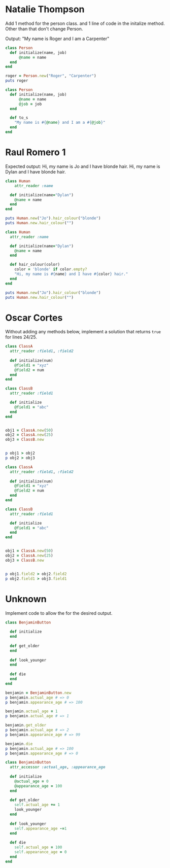 # Natalie Thompson

Add 1 method for the person class.
and 1 line of code in the initalize method.
Other than that don't change Person.

Output:
"My name is Roger and I am a Carpenter"

```ruby
class Person
  def initialize(name, job)
      @name = name
  end 
end

roger = Person.new("Roger", "Carpenter")
puts roger
```

```ruby
class Person
  def initialize(name, job)
      @name = name
      @job = job
  end

  def to_s
    "My name is #{@name} and I am a #{@job}"
  end
end
```

# Raul Romero 1

Expected output:
Hi, my name is Jo and I have blonde hair.
Hi, my name is Dylan and I have blonde hair.
```ruby
class Human 
    attr_reader :name

  def initialize(name="Dylan")
    @name = name
  end
end

puts Human.new("Jo").hair_colour("blonde")  
puts Human.new.hair_colour("")              
```

```ruby
class Human 
  attr_reader :name

  def initialize(name="Dylan")
    @name = name
  end

  def hair_colour(color)
    color = 'blonde' if color.empty?
    "Hi, my name is #{name} and I have #{color} hair."
  end
end

puts Human.new("Jo").hair_colour("blonde")
puts Human.new.hair_colour("")
```

# Oscar Cortes

Without adding any methods below, implement a solution that returns `true` for lines 24/25.

```ruby
class ClassA 
  attr_reader :field1, :field2
  
  def initialize(num)
    @field1 = "xyz"
    @field2 = num
  end
end

class ClassB 
  attr_reader :field1

  def initialize
    @field1 = "abc"
  end
end


obj1 = ClassA.new(50)
obj2 = ClassA.new(25)
obj3 = ClassB.new


p obj1 > obj2
p obj2 > obj3
```

```ruby
class ClassA 
  attr_reader :field1, :field2
  
  def initialize(num)
    @field1 = "xyz"
    @field2 = num
  end
end

class ClassB 
  attr_reader :field1

  def initialize
    @field1 = "abc"
  end
end


obj1 = ClassA.new(50)
obj2 = ClassA.new(25)
obj3 = ClassB.new


p obj1.field2 > obj2.field2
p obj2.field1 > obj3.field1
```

# Unknown

Implement code to allow the for the desired output.

```ruby
class BenjaminButton 
  
  def initialize
  end
  
  def get_older
  end
  
  def look_younger
  end
  
  def die
  end
end

benjamin = BenjaminButton.new
p benjamin.actual_age # => 0
p benjamin.appearance_age # => 100

benjamin.actual_age = 1
p benjamin.actual_age # => 1

benjamin.get_older
p benjamin.actual_age # => 2
p benjamin.appearance_age # => 99

benjamin.die
p benjamin.actual_age # => 100
p benjamin.appearance_age # => 0
```

```ruby
class BenjaminButton
  attr_accessor :actual_age, :appearance_age
  
  def initialize
    @actual_age = 0
    @appearance_age = 100
  end
  
  def get_older
    self.actual_age += 1
    look_younger
  end
  
  def look_younger
    self.appearance_age -=1
  end
  
  def die
    self.actual_age = 100
    self.appearance_age = 0
  end
end
```